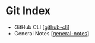 # Git Index

- GitHub CLI [[github-cli]]
- General Notes [[general-notes]]

[//begin]: # "Autogenerated link references for markdown compatibility"
[github-cli]: github-cli "Github Cli"
[general-notes]: general-notes "General Notes"
[//end]: # "Autogenerated link references"

